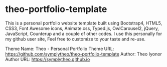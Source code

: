 # theo-portfolio-template

This is a personal portfolio website template built using Bootstrap4, HTML5, CSS3, Font Awesome icons, Animate.css, Typed.js, OwlCarousel2, jQuery, JavaScript, Counterup and a couple of other codes. I use this personally for my github user site, Feel free to customize to your taste and re-use. 

Theme Name: Theo - Personal Portfolio
Theme URL: https://github.com/symplytheo/theo-portfolio-template
Author: Theo Iyonor
Author URL: https://symplytheo.github.io

